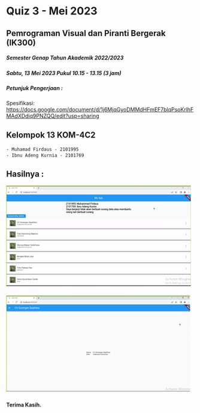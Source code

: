 # Quiz 3 - Mei 2023

## Pemrograman Visual dan Piranti Bergerak (IK300)
##### Semester Genap Tahun Akademik 2022/2023
##### Sabtu, 13 Mei 2023 Pukul 10.15 - 13.15 (3 jam)

##### Petunjuk Pengerjaan : 
Spesifikasi: https://docs.google.com/document/d/1j6MjqGyoDMMdHFmEF7blqPsoKrlhFMAdXDdiq9PNZQQ/edit?usp=sharing
## Kelompok 13 KOM-4C2
    - Muhamad Firdaus - 2101995
    - Ibnu Adeng Kurnia - 2101769

## Hasilnya :
##### ![Hasil1](/image/1.png "1")
##### ![Hasil2](/image/2.png "2")


#### Terima Kasih.
 
